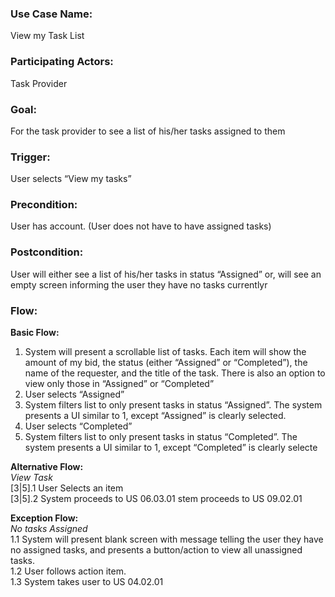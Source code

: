 
### Use Case Name: 
View my Task List

### Participating Actors:
Task Provider

### Goal:
For the task provider to see a list of his/her tasks assigned to them

### Trigger:
User selects “View my tasks”

### Precondition:  
User has account. (User does not have to have assigned tasks)

### Postcondition:  
User will either see a list of his/her tasks in status “Assigned” or, will see an empty screen informing the user they have no tasks currentlyr 

### Flow:

**Basic Flow:**
1. System will present a scrollable list of tasks. Each item will show the amount of  my bid, the status (either “Assigned” or “Completed”), the name of the requester, and the title of the task. There is also an option to view only those in “Assigned” or “Completed”
1. User selects “Assigned”
1. System filters list to only present tasks in status “Assigned”. The system presents a UI similar to 1, except “Assigned” is clearly selected. 
1. User selects “Completed” 
1. System filters list to only present tasks in status “Completed”. The system presents a UI similar to 1, except “Completed” is clearly selecte


**Alternative Flow:**  
*View Task*  
[3|5].1 User Selects an item   
[3|5].2 System proceeds to US 06.03.01
stem proceeds  to US 09.02.01  

**Exception Flow:**  
*No tasks Assigned*  
1.1 System will present blank screen with message telling the user they have no assigned tasks, and presents a button/action to view all unassigned tasks.   
1.2 User follows action item.   
1.3 System takes user to US 04.02.01  
